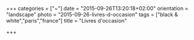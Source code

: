 +++
categories = ["~"]
date = "2015-09-26T13:20:18+02:00"
orientation = "landscape"
photo = "2015-09-26-livres-d-occasion"
tags = ["black & white","paris","france"]
title = "Livres d'occasion"

+++
